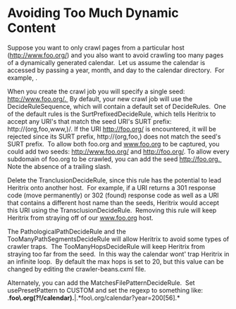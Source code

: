 # Avoiding Too Much Dynamic Content

Suppose you want to only crawl pages from a particular host
(http://www.foo.org/) and you also want to avoid crawling too many pages
of a dynamically generated calendar.  Let us assume the calendar is
accessed by passing a year, month, and day to the calendar directory. 
For example, .

When you create the crawl job you will specify a single seed:
http://www.foo.org/.  By default, your new crawl job will use the
DecideRuleSequence, which will contain a default set of DecideRules. 
One of the default rules is the SurtPrefixedDecideRule, which tells
Heritrix to accept any URI's that match the seed URI's SURT prefix:
http://(org,foo,www,)/. If the URI http://foo.org/ is encountered, it
will be rejected since its SURT prefix, http://(org,foo,) does not match
the seed's SURT prefix.  To allow both foo.org and www.foo.org to be
captured, you could add two seeds: http://www.foo.org/ and
http://foo.org/. To allow every subdomain of foo.org to be crawled, you
can add the seed http://foo.org.  Note the absence of a trailing slash.

Delete the TranclusionDecideRule, since this rule has the potential to
lead Heritrix onto another host.  For example, if a URI returns a 301
response code (move permanently) or 302 (found) response code as well as
a URI that contains a different host name than the seeds, Heritrix would
accept this URI using the TransclusionDecideRule.  Removing this rule
will keep Heritrix from straying off of our www.foo.org host.

The PathologicalPathDecideRule and the TooManyPathSegmentsDecideRule
will allow Heritrix to avoid some types of crawler traps.  The
TooManyHopsDecideRule will keep Heritrix from straying too far from the
seed.  In this way the calendar wont' trap Heritrix in an infinite
loop.  By default the max hops is set to 20, but this value can be
changed by editing the crawler-beans.cxml file.

Alternately, you can add the MatchesFilePatternDecideRule.  Set
usePresetPattern to CUSTOM and set the regexp to something like:
.**foo\\.org(?!/calendar).**\|.\*foo\\.org/calendar?year=200\[56\].\*

